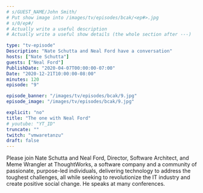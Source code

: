 ```yaml
---
# s/GUEST_NAME/John Smith/
# Put show image into /images/tv/episodes/bcak/<ep#>.jpg
# s/0/ep#/
# Actually write a useful description
# Actually write a useful show details (the whole section after ---)

type: "tv-episode"
Description: "Nate Schutta and Neal Ford have a conversation"
hosts: ["Nate Schutta"]
guests: ["Neal Ford"]
PublishDate: "2020-04-07T00:00:00-07:00"
Date: "2020-12-21T10:00:00-08:00"
minutes: 120
episode: "9"

episode_banner: "/images/tv/episodes/bcak/9.jpg"
episode_image: "/images/tv/episodes/bcak/9.jpg"

explicit: "no"
title: "The one with Neal Ford"
# youtube: "YT_ID"
truncate: ""
twitch: "vmwaretanzu"
draft: false
---
```


Please join Nate Schutta and Neal Ford, Director, Software Architect, and Meme Wrangler at ThoughtWorks, a software company and a community of passionate, purpose-led individuals, delivering technology to address the toughest challenges, all while seeking to revolutionize the IT industry and create positive social change. He speaks at many conferences.
